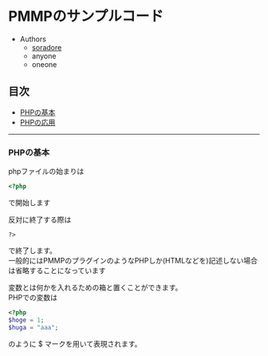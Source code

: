 # PMMPのサンプルコード

- Authors  
  - [soradore](https://twitter.com/soradore_)
  - anyone
  - oneone

## 目次
- [PHPの基本](#php-base)
- [PHPの応用](#php-app)
---

### <a name="php-base"></a>PHPの基本  

phpファイルの始まりは  
```PHP
<?php
```
で開始します  

反対に終了する際は  
```
?>
```
で終了します。  
一般的にはPMMPのプラグインのようなPHPしか(HTMLなどを)記述しない場合は省略することになっています

変数とは何かを入れるための箱と置くことができます。  
PHPでの変数は  
```PHP
<?php
$hoge = 1;
$huga = "aaa";
```
のように $ マークを用いて表現されます。
